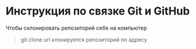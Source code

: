 # Инструкция по связке Git и GitHub
Чтобы склонировать репозиторий себе на компьютер
>git clone url клонируется репозиторий по адресу